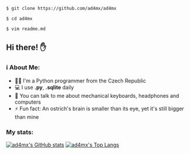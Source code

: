 
`$ git clone https://github.com/ad4mx/ad4mx`

`$ cd ad4mx`

`$ vim readme.md`
## Hi there! ✋
### ℹ About Me:
- 👨‍💻 I'm a Python programmer from the Czech Republic
- 💻 I use **.py**, **.sqlite** daily
- 💬 You can talk to me about mechanical keyboards, headphones and computers
- ⚡ Fun fact: An ostrich's brain is smaller than its eye, yet it's still bigger than mine

### My stats:
[![ad4mx's GitHub stats](https://github-readme-stats.vercel.app/api?username=ad4mx&show_icons=true&theme=ayu-mirage&hide_border=true)](https://github.com/anuraghazra/github-readme-stats)
[![ad4mx's Top Langs](https://github-readme-stats.vercel.app/api/top-langs/?username=ad4mx&layout=compact&theme=ayu-mirage&hide_border=true)](https://github.com/anuraghazra/github-readme-stats)
